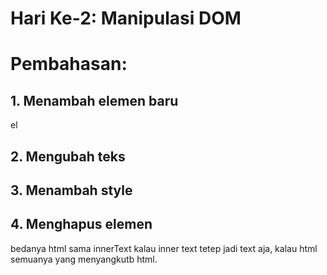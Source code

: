 # Hari Ke-2: Manipulasi DOM
# Pembahasan:

## 1. Menambah elemen baru
el
## 2. Mengubah teks
## 3. Menambah style
## 4. Menghapus elemen

bedanya html sama innerText kalau inner text tetep jadi text aja, kalau html semuanya yang menyangkutb html.
